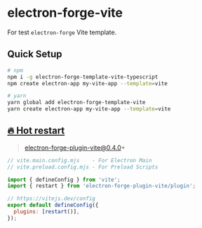 # electron-forge-vite

For test `electron-forge` Vite template.

## Quick Setup


```sh
# npm
npm i -g electron-forge-template-vite-typescript
npm create electron-app my-vite-app --template=vite

# yarn
yarn global add electron-forge-template-vite
yarn create electron-app my-vite-app --template=vite
```

## [🔥 Hot restart](https://github.com/caoxiemeihao/electron-forge-vite/tree/main/plugin)

> electron-forge-plugin-vite@0.4.0+

```js
// vite.main.config.mjs    - For Electron Main
// vite.preload.config.mjs - For Preload Scripts

import { defineConfig } from 'vite';
import { restart } from 'electron-forge-plugin-vite/plugin';

// https://vitejs.dev/config
export default defineConfig({
  plugins: [restart()],
});
```
